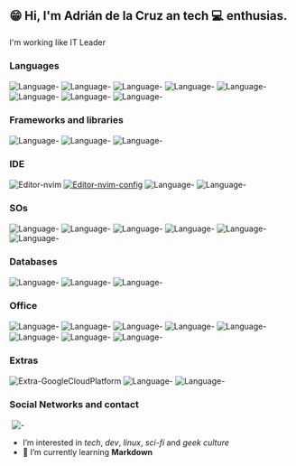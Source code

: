 ## 😁 Hi, I'm Adrián de la Cruz an tech 💻 enthusias.
 I'm working like IT Leader

<!---
<div align="center">
  <a href="https://github.com/adriadcg"/>
  <img height="180em" src="https://github-readme-stats.vercel.app/api/top-langs/?username=adriancg&theme=blue-green"/>
</div>
--->
### Languages
<div style="display: inline_block">
  <img align="center" alt="Language-" src="https://img.shields.io/badge/Python-3776AB?style=for-the-badge&logo=python&logoColor=white"/>
  <img align="center" alt="Language-" src="https://img.shields.io/badge/JavaScript-F7DF1E?style=for-the-badge&logo=javascript&logoColor=black"/>
  <img align="center" alt="Language-" src="https://img.shields.io/badge/HTML-239120?style=for-the-badge&logo=html5&logoColor=white"/>
  <img align="center" alt="Language-" src="https://img.shields.io/badge/CSS-239120?&style=for-the-badge&logo=css3&logoColor=white"/>
  <img align="center" alt="Language-" src="https://img.shields.io/badge/TypeScript-007ACC?style=for-the-badge&logo=typescript&logoColor=white"/>
  <img align="center" alt="Language-" src="https://img.shields.io/badge/Node.js-43853D?style=for-the-badge&logo=node.js&logoColor=white"/>
  <img align="center" alt="Language-" src="https://img.shields.io/badge/PLSQL-F80000?style=for-the-badge&logo=oracle&logoColor=black"/>
  <img align="center" alt="Language-" src="https://img.shields.io/badge/Shell_Script-121011?style=for-the-badge&logo=gnu-bash&logoColor=white"/>
</div>

### Frameworks and libraries
<div style="display: inline_block">
  <img align="center" alt="Language-" src="https://img.shields.io/badge/Bootstrap-563D7C?style=for-the-badge&logo=bootstrap&logoColor=white"/>
  <img align="center" alt="Language-" src="https://img.shields.io/badge/jQuery-0769AD?style=for-the-badge&logo=jquery&logoColor=white"/>
  <img align="center" alt="Language-" src="https://img.shields.io/badge/TypeScript-007ACC?style=for-the-badge&logo=typescript&logoColor=white"/>
</div>

### IDE
<div style="display: inline_block">
  <img align="center" alt="Editor-nvim" src="https://img.shields.io/badge/NeoVim-%2357A143.svg?&style=for-the-badge&logo=neovim&logoColor=white"/>
  <a href="https://github.com/adriadcg/dotfiles/tree/master/nvim"><img align="center" alt="Editor-nvim-config" src="https://img.shields.io/badge/Editor%20Config-E0EFEF?style=for-the-badge&logo=editorconfig&logoColor=000"/></a>
  <img align="center" alt="Language-" src="https://img.shields.io/badge/Visual_Studio_Code-0078D4?style=for-the-badge&logo=visual%20studio%20code&logoColor=white"/>
  <img align="center" alt="Language-" src="https://img.shields.io/badge/sublime_text-%23575757.svg?&style=for-the-badge&logo=sublime-text&logoColor=important"/>
 
</div>

### SOs
<div style="display: inline_block">
  <img align="center" alt="Language-" src="https://img.shields.io/badge/Linux-FCC624?style=for-the-badge&logo=linux&logoColor=black"/>
  <img align="center" alt="Language-" src="https://img.shields.io/badge/Arch_Linux-1793D1?style=for-the-badge&logo=arch-linux&logoColor=white"/>
  <img align="center" alt="Language-" src="https://img.shields.io/badge/Debian-A81D33?style=for-the-badge&logo=debian&logoColor=white"/>
  <img align="center" alt="Language-" src="https://img.shields.io/badge/Ubuntu-E95420?style=for-the-badge&logo=ubuntu&logoColor=white"/>
  <img align="center" alt="Language-" src="https://img.shields.io/badge/mac%20os-000000?style=for-the-badge&logo=apple&logoColor=white"/>
  <img align="center" alt="Language-" src="https://img.shields.io/badge/Windows-0078D6?style=for-the-badge&logo=windows&logoColor=white"/> 
</div>

### Databases
<div style="display: inline_block">
  <img align="center" alt="Language-" src="https://img.shields.io/badge/PostgreSQL-316192?style=for-the-badge&logo=postgresql&logoColor=white"/>
  <img align="center" alt="Language-" src="https://img.shields.io/badge/MySQL-005C84?style=for-the-badge&logo=mysql&logoColor=white"/>
  <img align="center" alt="Language-" src="https://img.shields.io/badge/SQLite-07405E?style=for-the-badge&logo=sqlite&logoColor=white"/>
</div>

### Office
<div style="display: inline_block">
  <img align="center" alt="Language-" src="https://img.shields.io/badge/Google%20Sheets-34A853?style=for-the-badge&logo=google-sheets&logoColor=white"/>
  <img align="center" alt="Language-" src="https://img.shields.io/badge/LibreOffice-18A303?style=for-the-badge&logo=LibreOffice&logoColor=white"/>
  <img align="center" alt="Language-" src="https://img.shields.io/badge/Microsoft_Office-D83B01?style=for-the-badge&logo=microsoft-office&logoColor=white"/>
  <img align="center" alt="Language-" src=""/>
  <img align="center" alt="Language-" src=""/>
  <img align="center" alt="Language-" src=""/>
  <img align="center" alt="Language-" src=""/>
  <img align="center" alt="Language-" src=""/>
</div>

### Extras
<div style="display: inline_block">
  <img align="center" alt="Extra-GoogleCloudPlatform" src="https://img.shields.io/badge/Google_Cloud-4285F4?style=for-the-badge&logo=google-cloud&logoColor=white"/>
  <img align="center" alt="Language-" src="https://img.shields.io/badge/Markdown-000000?style=for-the-badge&logo=markdown&logoColor=white"/>
  <img align="center" alt="Language-" src="https://img.shields.io/badge/GIT-E44C30?style=for-the-badge&logo=git&logoColor=white"/>
</div>

### Social Networks and contact
<div style="display: inline_block">
  <img align="center" alt="" src="https://img.shields.io/badge/Facebook-1877F2?style=for-the-badge&logo=facebook&logoColor=white"/>
  <img align="center" alt="-" src="https://img.shields.io/badge/LinkedIn-0077B5?style=for-the-badge&logo=linkedin&logoColor=white"/>
  <img align="center" alt="" src="https://img.shields.io/badge/Gmail-D14836?style=for-the-badge&logo=gmail&logoColor=white"/>
  <img align="center" alt="" src="https://img.shields.io/badge/Telegram-2CA5E0?style=for-the-badge&logo=telegram&logoColor=white"/>
</div>


-  I’m interested in *tech*, *dev*, *linux*, *sci-fi* and *geek culture*
- 🌱 I’m currently learning **Markdown**
<!--- 
- 💞️ I’m looking to collaborate on ...
- 📫 How to reach me ...

adriadcg/adriadcg is a ✨ special ✨ repository because its `README.md` (this file) appears on your GitHub profile.
You can click the Preview link to take a look at your changes.
--->
